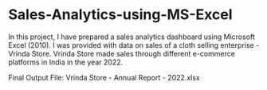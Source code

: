# Sales-Analytics-using-MS-Excel
In this project, I have prepared a sales analytics dashboard using Microsoft Excel (2010). I was provided with data on sales of a cloth selling enterprise - Vrinda Store. Vrinda Store made sales through different e-commerce platforms in India in the year 2022.

Final Output File: Vrinda Store - Annual Report - 2022.xlsx

